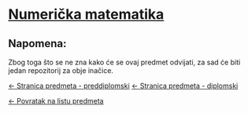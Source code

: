 # [Numerička matematika](https://www.github.com/studosi-fer/NUMMAT)

## Napomena:

Zbog toga što se ne zna kako će se ovaj predmet odvijati, za sad će biti jedan repozitorij za obje inačice.

[<- Stranica predmeta - preddiplomski](https://www.fer.unizg.hr/predmet/nummat_b)
[<- Stranica predmeta - diplomski](https://www.fer.unizg.hr/predmet/nummat_a)

[<- Povratak na listu predmeta](https://www.github.com/studosi/FER)
